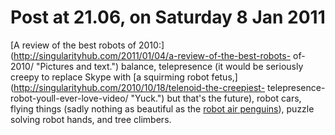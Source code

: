 # Post at 21.06, on Saturday 8 Jan 2011

[A review of the best robots of
2010:](http://singularityhub.com/2011/01/04/a-review-of-the-best-robots-
of-2010/ "Pictures and text.") balance, telepresence (it would be seriously
creepy to replace Skype with [a squirming robot
fetus,](http://singularityhub.com/2010/10/18/telenoid-the-creepiest-
telepresence-robot-youll-ever-love-video/ "Yuck.") but that's the future),
robot cars, flying things (sadly nothing as beautiful as the [robot air
penguins](http://www.youtube.com/watch?v=jPGgl5VH5go "Graceful.")), puzzle
solving robot hands, and tree climbers.
